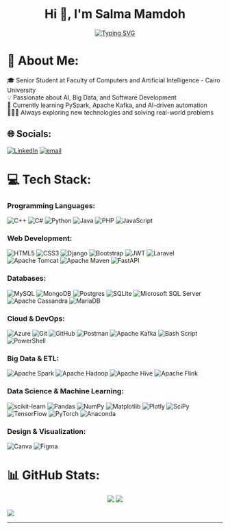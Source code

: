 <h1 align="center">Hi 👋, I'm Salma Mamdoh</h1>

<p align="center">
  <a href="https://git.io/typing-svg">
    <img src="https://readme-typing-svg.herokuapp.com?font=Vujahday+Script&color=%23876CF7&size=35&pause=1000&width=435&lines=Welcome+to+Salma's+GitHub!;Passionate+about+Data%26+AI." alt="Typing SVG" />
  </a>
</p>

# 💫 About Me:
🎓 Senior Student at Faculty of Computers and Artificial Intelligence - Cairo University<br>💡 Passionate about AI, Big Data, and Software Development<br>🌱 Currently learning PySpark, Apache Kafka, and AI-driven automation<br>👩🏻‍💻 Always exploring new technologies and solving real-world problems


## 🌐 Socials:
[![LinkedIn](https://img.shields.io/badge/LinkedIn-%230077B5.svg?logo=linkedin&logoColor=white)](https://www.linkedin.com/in/salma-mamdoh-a4a070244/) [![email](https://img.shields.io/badge/Email-D14836?logo=gmail&logoColor=white)](mailto:salma.mamdoh.sabry@gmail.com)



# 💻 Tech Stack:

### Programming Languages:
![C++](https://img.shields.io/badge/c++-%2300599C.svg?style=flat-square&logo=c%2B%2B&logoColor=white)
![C#](https://img.shields.io/badge/c%23-%23239120.svg?style=flat-square&logo=csharp&logoColor=white)
![Python](https://img.shields.io/badge/python-3670A0.svg?style=flat-square&logo=python&logoColor=ffdd54)
![Java](https://img.shields.io/badge/java-%23ED8B00.svg?style=flat-square&logo=openjdk&logoColor=white)
![PHP](https://img.shields.io/badge/php-%23777BB4.svg?style=flat-square&logo=php&logoColor=white)
![JavaScript](https://img.shields.io/badge/javascript-%23323330.svg?style=flat-square&logo=javascript&logoColor=F7DF1E)

### Web Development:
![HTML5](https://img.shields.io/badge/html5-%23E34F26.svg?style=flat-square&logo=html5&logoColor=white)
![CSS3](https://img.shields.io/badge/css3-%231572B6.svg?style=flat-square&logo=css3&logoColor=white)
![Django](https://img.shields.io/badge/django-%23092E20.svg?style=flat-square&logo=django&logoColor=white)
![Bootstrap](https://img.shields.io/badge/bootstrap-%238511FA.svg?style=flat-square&logo=bootstrap&logoColor=white)
![JWT](https://img.shields.io/badge/JWT-black.svg?style=flat-square&logo=JSON%20web%20tokens)
![Laravel](https://img.shields.io/badge/laravel-%23FF2D20.svg?style=flat-square&logo=laravel&logoColor=white)
![Apache Tomcat](https://img.shields.io/badge/apache%20tomcat-%23F8DC75.svg?style=flat-square&logo=apache-tomcat&logoColor=black)
![Apache Maven](https://img.shields.io/badge/Apache%20Maven-C71A36.svg?style=flat-square&logo=Apache%20Maven&logoColor=white)
![FastAPI](https://img.shields.io/badge/FastAPI-005571.svg?style=flat-square&logo=fastapi)

### Databases:
![MySQL](https://img.shields.io/badge/mysql-4479A1.svg?style=flat-square&logo=mysql&logoColor=white)
![MongoDB](https://img.shields.io/badge/MongoDB-%234ea94b.svg?style=flat-square&logo=mongodb&logoColor=white)
![Postgres](https://img.shields.io/badge/postgres-%23316192.svg?style=flat-square&logo=postgresql&logoColor=white)
![SQLite](https://img.shields.io/badge/sqlite-%2307405e.svg?style=flat-square&logo=sqlite&logoColor=white)
![Microsoft SQL Server](https://img.shields.io/badge/Microsoft%20SQL%20Server-CC2927.svg?style=flat-square&logo=microsoft%20sql%20server&logoColor=white)
![Apache Cassandra](https://img.shields.io/badge/cassandra-%231287B1.svg?style=flat-square&logo=apache-cassandra&logoColor=white)
![MariaDB](https://img.shields.io/badge/MariaDB-003545.svg?style=flat-square&logo=mariadb&logoColor=white)

### Cloud & DevOps:
![Azure](https://img.shields.io/badge/azure-%230072C6.svg?style=flat-square&logo=microsoftazure&logoColor=white)
![Git](https://img.shields.io/badge/git-%23F05033.svg?style=flat-square&logo=git&logoColor=white)
![GitHub](https://img.shields.io/badge/github-%23121011.svg?style=flat-square&logo=github&logoColor=white)
![Postman](https://img.shields.io/badge/Postman-FF6C37.svg?style=flat-square&logo=postman&logoColor=white)
![Apache Kafka](https://img.shields.io/badge/Apache%20Kafka-000.svg?style=flat-square&logo=apachekafka)
![Bash Script](https://img.shields.io/badge/bash_script-%23121011.svg?style=flat-square&logo=gnu-bash&logoColor=white)
![PowerShell](https://img.shields.io/badge/PowerShell-%235391FE.svg?style=flat-square&logo=powershell&logoColor=white)

### Big Data & ETL:
![Apache Spark](https://img.shields.io/badge/Apache%20Spark-FDEE21.svg?style=flat-square&logo=apachespark&logoColor=black)
![Apache Hadoop](https://img.shields.io/badge/Apache%20Hadoop-66CCFF.svg?style=flat-square&logo=apachehadoop&logoColor=black)
![Apache Hive](https://img.shields.io/badge/Apache%20Hive-FDEE21.svg?style=flat-square&logo=apachehive&logoColor=black)
![Apache Flink](https://img.shields.io/badge/Apache%20Flink-E6526F.svg?style=flat-square&logo=Apache%20Flink&logoColor=white)

### Data Science & Machine Learning:
![scikit-learn](https://img.shields.io/badge/scikit--learn-%23F7931E.svg?style=flat-square&logo=scikit-learn&logoColor=white)
![Pandas](https://img.shields.io/badge/pandas-%23150458.svg?style=flat-square&logo=pandas&logoColor=white)
![NumPy](https://img.shields.io/badge/numpy-%23013243.svg?style=flat-square&logo=numpy&logoColor=white)
![Matplotlib](https://img.shields.io/badge/Matplotlib-%23ffffff.svg?style=flat-square&logo=Matplotlib&logoColor=black)
![Plotly](https://img.shields.io/badge/Plotly-%233F4F75.svg?style=flat-square&logo=plotly&logoColor=white)
![SciPy](https://img.shields.io/badge/SciPy-%230C55A5.svg?style=flat-square&logo=scipy&logoColor=white)
![TensorFlow](https://img.shields.io/badge/TensorFlow-%23FF6F00.svg?style=flat-square&logo=TensorFlow&logoColor=white)
![PyTorch](https://img.shields.io/badge/PyTorch-%23EE4C2C.svg?style=flat-square&logo=PyTorch&logoColor=white)
![Anaconda](https://img.shields.io/badge/Anaconda-%2344A833.svg?style=flat-square&logo=anaconda&logoColor=white)

### Design & Visualization:
![Canva](https://img.shields.io/badge/Canva-%2300C4CC.svg?style=flat-square&logo=Canva&logoColor=white)
![Figma](https://img.shields.io/badge/figma-%23F24E1E.svg?style=flat-square&logo=figma&logoColor=white)




# 📊 GitHub Stats:

<p align="center">
  <img src="https://github-readme-stats.vercel.app/api?username=Salma-Mamdoh&theme=dark&hide_border=false&include_all_commits=true&count_private=true" />
  <img src="https://github-readme-stats.vercel.app/api/top-langs/?username=Salma-Mamdoh&theme=dark&hide_border=false&include_all_commits=true&count_private=true&layout=compact" />
</p>

[![](https://visitcount.itsvg.in/api?id=Salma-Mamdoh&icon=0&color=0)](https://visitcount.itsvg.in)

---
